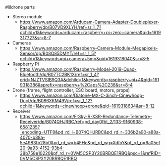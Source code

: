 #lildrone parts

- Stereo module
  -  https://www.amazon.com/Arducam-Camera-Adapter-Doubleplexer-Raspberry/dp/B07VD9XLYH/ref=sr_1_7?dchild=1&keywords=arducam+raspberry+pi+zero+camera&qid=1619317727&sr=8-7
- Cameras
  - https://www.amazon.com/Raspberry-Camera-Module-Megapixels-Sensor/dp/B08Q85DMYT/ref=sr_1_5?dchild=1&keywords=pi+camera+5mp&qid=1619318040&sr=8-5
- Raspberry Pi
  - https://www.amazon.com/Raspberry-Model-2019-Quad-Bluetooth/dp/B07TC2BK1X/ref=sr_1_4?crid=NJZTVSIB9Q3A&dchild=1&keywords=raspberry+pi+4&qid=1619318386&sprefix=raspberry+%2Caps%2C238&sr=8-4
- Drone (frame, flight controller, ESC board, motors, props)
  - https://www.amazon.com/Diatone-MX-C-3inch-Cinewhoop-Duct/dp/B086XKM49V/ref=sr_1_12?dchild=1&keywords=cinewhoop+drone&qid=1619318634&sr=8-12
- Receiver
  - https://www.amazon.com/FrSky-R-XSR-Redundancy-Telemetry-Receiver/dp/B074QHJRBC/ref=pd_day0fbt_2/133-9160938-6581235?_encoding=UTF8&pd_rd_i=B074QHJRBC&pd_rd_r=336b2a90-a88a-4070-b38a-5e4983fb28b0&pd_rd_w=b4FHe&pd_rd_wg=XdfoY&pf_rd_p=6a05ef20-9a93-4152-93b4-38b758e10220&pf_rd_r=0VM5CSP3Y20BRBQE1RBQ&psc=1&refRID=0VM5CSP3Y20BRBQE1RBQ
  